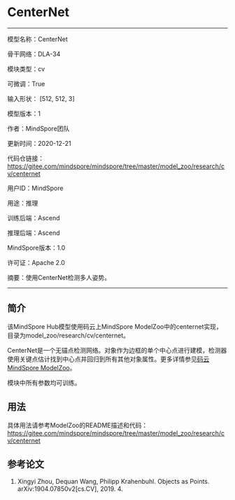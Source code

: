 # CenterNet

---

模型名称：CenterNet

骨干网络：DLA-34

模块类型：cv

可微调：True

输入形状： [512, 512, 3]

模型版本：1

作者：MindSpore团队

更新时间：2020-12-21

代码仓链接： <https://gitee.com/mindspore/mindspore/tree/master/model_zoo/research/cv/centernet>

用户ID：MindSpore

用途：推理

训练后端：Ascend

推理后端：Ascend

MindSpore版本：1.0

许可证：Apache 2.0

摘要：使用CenterNet检测多人姿势。

---

## 简介

该MindSpore Hub模型使用码云上MindSpore ModelZoo中的centernet实现，目录为model_zoo/research/cv/centernet。

CenterNet是一个无锚点检测网络。对象作为边框的单个中心点进行建模，检测器使用关键点估计找到中心点并回归到所有其他对象属性。更多详情参见[码云MindSpore ModelZoo](https://gitee.com/mindspore/mindspore/tree/master/model_zoo/research/cv/centernet/README.md)。

模块中所有参数均可训练。

## 用法

具体用法请参考ModelZoo的README描述和代码：
<https://gitee.com/mindspore/mindspore/tree/master/model_zoo/research/cv/centernet>

## 参考论文

1. Xingyi Zhou, Dequan Wang, Philipp Krahenbuhl. Objects as Points. arXiv:1904.07850v2[cs.CV], 2019. 4.
